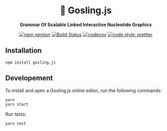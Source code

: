 <div align="center">

# 🐥 Gosling.js

**Grammar Of Scalable Linked Interactive Nucleotide Graphics**

[![npm version](https://img.shields.io/npm/v/gosling.js.svg?style=flat-square)](https://www.npmjs.com/package/gosling.js)
[![Build Status](https://img.shields.io/travis/sehilyi/geminid/master.svg?style=flat-square)](https://travis-ci.com/gosling-lang/gosling.js)
[![codecov](https://img.shields.io/codecov/c/github/sehilyi/geminid/master.svg?style=flat-square&?cacheSeconds=3600)](https://codecov.io/gh/gosling-lang/gosling.js)
[![code style: prettier](https://img.shields.io/badge/code_style-prettier-ff69b4.svg?style=flat-square)](https://github.com/prettier/prettier)

</div>

## Installation
```
npm install gosling.js
```

## Developement

To install and open a Gosling.js online editor, run the following commands:

```sh
yarn
yarn start
```

Run tests:

```sh
yarn test
```

